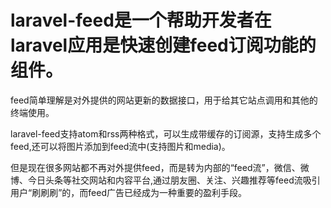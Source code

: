 #  laravel-feed是一个帮助开发者在laravel应用是快速创建feed订阅功能的组件。

feed简单理解是对外提供的网站更新的数据接口，用于给其它站点调用和其他的终端使用。

laravel-feed支持atom和rss两种格式，可以生成带缓存的订阅源，支持生成多个feed,还可以将图片添加到feed流中(支持图片和media)。

但是现在很多网站都不再对外提供feed，而是转为内部的“feed流”，微信、微博、今日头条等社交网站和内容平台,通过朋友圈、关注、兴趣推荐等feed流吸引用户“刷刷刷”的，而feed广告已经成为一种重要的盈利手段。
